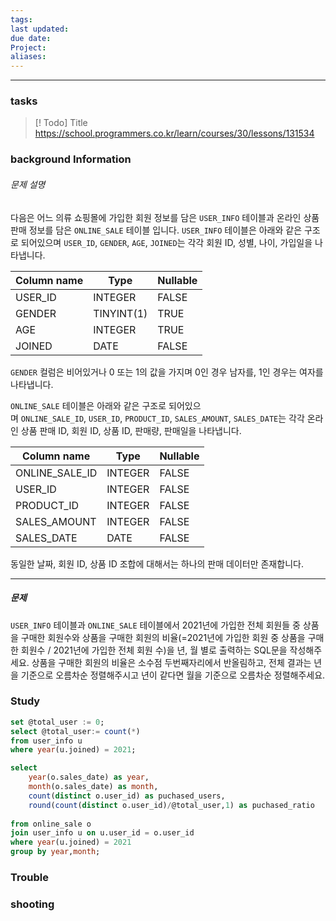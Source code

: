 ```yaml
---
tags: 
last updated: 
due date: 
Project: 
aliases:
---
```

--- 
### tasks

> [! Todo] Title
> https://school.programmers.co.kr/learn/courses/30/lessons/131534

### background Information

###### 문제 설명

다음은 어느 의류 쇼핑몰에 가입한 회원 정보를 담은 `USER_INFO` 테이블과 온라인 상품 판매 정보를 담은 `ONLINE_SALE` 테이블 입니다. `USER_INFO` 테이블은 아래와 같은 구조로 되어있으며 `USER_ID`, `GENDER`, `AGE`, `JOINED`는 각각 회원 ID, 성별, 나이, 가입일을 나타냅니다.

|Column name|Type|Nullable|
|---|---|---|
|USER_ID|INTEGER|FALSE|
|GENDER|TINYINT(1)|TRUE|
|AGE|INTEGER|TRUE|
|JOINED|DATE|FALSE|

`GENDER` 컬럼은 비어있거나 0 또는 1의 값을 가지며 0인 경우 남자를, 1인 경우는 여자를 나타냅니다.

`ONLINE_SALE` 테이블은 아래와 같은 구조로 되어있으며 `ONLINE_SALE_ID`, `USER_ID`, `PRODUCT_ID`, `SALES_AMOUNT`, `SALES_DATE`는 각각 온라인 상품 판매 ID, 회원 ID, 상품 ID, 판매량, 판매일을 나타냅니다.

|Column name|Type|Nullable|
|---|---|---|
|ONLINE_SALE_ID|INTEGER|FALSE|
|USER_ID|INTEGER|FALSE|
|PRODUCT_ID|INTEGER|FALSE|
|SALES_AMOUNT|INTEGER|FALSE|
|SALES_DATE|DATE|FALSE|

동일한 날짜, 회원 ID, 상품 ID 조합에 대해서는 하나의 판매 데이터만 존재합니다.

---

##### 문제

`USER_INFO` 테이블과 `ONLINE_SALE` 테이블에서 2021년에 가입한 전체 회원들 중 상품을 구매한 회원수와 상품을 구매한 회원의 비율(=2021년에 가입한 회원 중 상품을 구매한 회원수 / 2021년에 가입한 전체 회원 수)을 년, 월 별로 출력하는 SQL문을 작성해주세요. 상품을 구매한 회원의 비율은 소수점 두번째자리에서 반올림하고, 전체 결과는 년을 기준으로 오름차순 정렬해주시고 년이 같다면 월을 기준으로 오름차순 정렬해주세요.

### Study

```sql
set @total_user := 0;
select @total_user:= count(*)
from user_info u
where year(u.joined) = 2021;

select 
    year(o.sales_date) as year, 
    month(o.sales_date) as month, 
    count(distinct o.user_id) as puchased_users, 
    round(count(distinct o.user_id)/@total_user,1) as puchased_ratio
    
from online_sale o
join user_info u on u.user_id = o.user_id
where year(u.joined) = 2021
group by year,month;
```

### Trouble





### shooting
